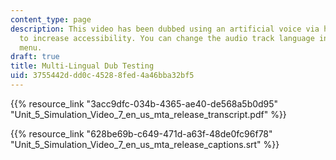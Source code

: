 ```yaml
---
content_type: page
description: This video has been dubbed using an artificial voice via https://aloud.area120.google.com
  to increase accessibility. You can change the audio track language in the Settings
  menu.
draft: true
title: Multi-Lingual Dub Testing
uid: 3755442d-dd0c-4528-8fed-4a46bba32bf5
---
```

{{% resource_link "3acc9dfc-034b-4365-ae40-de568a5b0d95" "Unit\_5\_Simulation\_Video\_7\_en\_us\_mta\_release\_transcript.pdf" %}}

{{% resource_link "628be69b-c649-471d-a63f-48de0fc96f78" "Unit\_5\_Simulation\_Video\_7\_en\_us\_mta\_release\_captions.srt" %}}